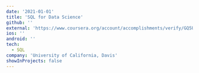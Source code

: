```yaml
---
date: '2021-01-01'
title: 'SQL for Data Science'
github: ''
external: 'https://www.coursera.org/account/accomplishments/verify/GQ5UQLA5W75C'
ios: ''
android: ''
tech:
  - SQL
company: 'University of California, Davis'
showInProjects: false
---
```



